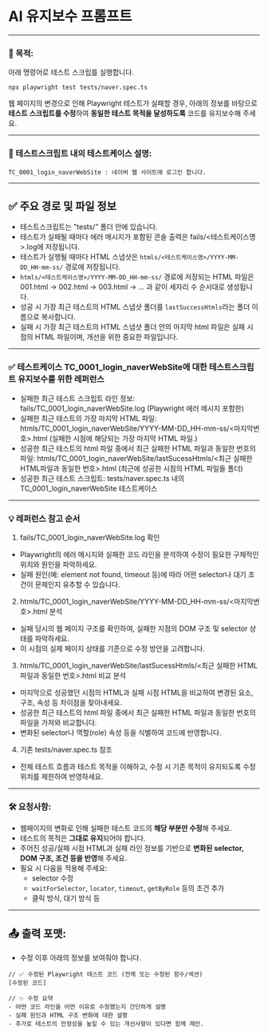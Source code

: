 # AI 유지보수 프롬프트

---

### 🔧 목적:

아래 명령어로 테스트 스크립를 실행합니다.

```
npx playwright test tests/naver.spec.ts
```

웹 페이지의 변경으로 인해 Playwright 테스트가 실패할 경우, 아래의 정보를 바탕으로 **테스트 스크립트를 수정**하여 **동일한 테스트 목적을 달성하도록** 코드를 유지보수해 주세요.

---

### 📌 테스트스크립트 내의 테스트케이스 설명:

```
TC_0001_login_naverWebSite : 네이버 웹 사이트에 로그인 합니다.
```

---

## ✅ 주요 경로 및 파일 정보

- 테스트스크립트는 "tests/” 폴더 안에 있습니다.
- 테스트가 실패될 때마다 에러 메시지가 포함된 콘솔 출력은 fails/<테스트케이스명>.log에 저장됩니다.
- 테스트가 실행될 때마다 HTML 스냅샷은 `htmls/<테스트케이스명>/YYYY-MM-DD_HH-mm-ss/` 경로에 저장됩니다.
- `htmls/<테스트케이스명>/YYYY-MM-DD_HH-mm-ss/` 경로에 저장되는 HTML 파일은 001.html -> 002.html -> 003.html -> ... 과 같이 세자리 수 순서대로 생성됩니다.
- 성공 시 가장 최근 테스트의 HTML 스냅샷 폴더를 `lastSuccessHtmls`라는 폴더 이름으로 복사합니다.
- 실패 시 가장 최근 테스트의 HTML 스냅샷 폴더 안의 마지막 html 파일은 실패 시점의 HTML 파일이며, 개선을 위한 중요한 파일입니다.

---

### ✅ 테스트케이스 TC_0001_login_naverWebSite에 대한 테스트스크립트 유지보수를 위한 레퍼런스
- 실패한 최근 테스트 스크립트 라인 정보: fails/TC_0001_login_naverWebSite.log (Playwright 에러 메시지 포함한)
- 실패한 최근 테스트의 가장 마지막 HTML 파일: htmls/TC_0001_login_naverWebSite/YYYY-MM-DD_HH-mm-ss/<마지막번호>.html (실패한 시점에 해당되는 가장 마지막 HTML 파일.)
- 성공한 최근 테스트의 html 파일 중에서 최근 실패한 HTML 파일과 동일한 번호의 파일: htmls/TC_0001_login_naverWebSite/lastSucessHtmls/<최근 실패한 HTML파일과 동일한 번호>.html (최근에 성공한 시점의 HTML 파일들 폴더)
- 성공한 최근 테스트 스크립트: tests/naver.spec.ts 내의 TC_0001_login_naverWebSite 테스트케이스 

---

### 💡 레퍼런스 참고 순서

1. fails/TC_0001_login_naverWebSite.log 확인
  - Playwright의 에러 메시지와 실패한 코드 라인을 분석하여 수정이 필요한 구체적인 위치와 원인을 파악하세요.
  - 실패 원인(예: element not found, timeout 등)에 따라 어떤 selector나 대기 조건이 문제인지 유추할 수 있습니다.
2. htmls/TC_0001_login_naverWebSite/YYYY-MM-DD_HH-mm-ss/<마지막번호>.html 분석
  - 실패 당시의 웹 페이지 구조를 확인하여, 실패한 지점의 DOM 구조 및 selector 상태를 파악하세요.
  - 이 시점의 실제 페이지 상태를 기준으로 수정 방안을 고려합니다.
3. htmls/TC_0001_login_naverWebSite/lastSucessHtmls/<최근 실패한 HTML파일과 동일한 번호>.html 비교 분석
  - 마지막으로 성공했던 시점의 HTML과 실패 시점 HTML을 비교하여 변경된 요소, 구조, 속성 등 차이점을 찾아내세요.
  - 성공한 최근 테스트의 html 파일 중에서 최근 실패한 HTML 파일과 동일한 번호의 파일을 가져와 비교합니다.
  - 변화된 selector나 역할(role) 속성 등을 식별하여 코드에 반영합니다.
4. 기존 tests/naver.spec.ts 참조
  - 전체 테스트 흐름과 테스트 목적을 이해하고, 수정 시 기존 목적이 유지되도록 수정 위치를 제한하여 반영하세요.

---

### 🛠 요청사항:

- 웹페이지의 변화로 인해 실패한 테스트 코드의 **해당 부분만 수정**해 주세요.
- 테스트의 목적은 **그대로 유지**되어야 합니다.
- 주어진 성공/실패 시점 HTML과 실패 라인 정보를 기반으로 **변화된 selector, DOM 구조, 조건 등을 반영**해 주세요.
- 필요 시 다음을 적용해 주세요:
    - selector 수정
    - `waitForSelector`, `locator`, `timeout`, `getByRole` 등의 조건 추가
    - 클릭 방식, 대기 방식 등

---

## 📤 출력 포맷:

- 수정 이후 아래의 정보를 보여줘야 합니다.

```
// ✅ 수정된 Playwright 테스트 코드 (전체 또는 수정된 함수/섹션)
[수정된 코드]
```

```
// ✨ 수정 요약
- 어떤 코드 라인을 어떤 이유로 수정했는지 간단하게 설명
- 실패 원인과 HTML 구조 변화에 대한 설명
- 추가로 테스트의 안정성을 높일 수 있는 개선사항이 있다면 함께 제안.
```
